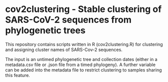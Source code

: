 # cov2clustering - Stable clustering of SARS-CoV-2 sequences from phylogenetic trees

This repository contains scripts written in R (cov2clustering.R) for clustering and assigning cluster names of SARS-Cov-2 sequences. 

The input is an untimed phylogenetic tree and collection dates (either in a metadata.csv file or .json file from a timed phylogeny). A further variable can be added into the metadata file to restrict clustering to samples sharing this feature.



